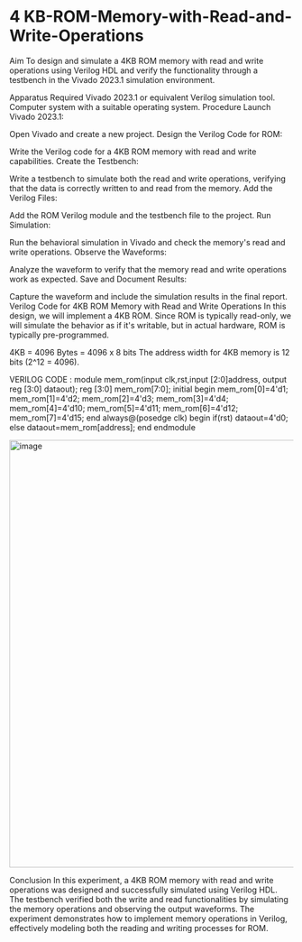 # 4 KB-ROM-Memory-with-Read-and-Write-Operations
Aim
To design and simulate a 4KB ROM memory with read and write operations using Verilog HDL and verify the functionality through a testbench in the Vivado 2023.1 simulation environment.

Apparatus Required
Vivado 2023.1 or equivalent Verilog simulation tool.
Computer system with a suitable operating system.
Procedure
Launch Vivado 2023.1:

Open Vivado and create a new project.
Design the Verilog Code for ROM:

Write the Verilog code for a 4KB ROM memory with read and write capabilities.
Create the Testbench:

Write a testbench to simulate both the read and write operations, verifying that the data is correctly written to and read from the memory.
Add the Verilog Files:

Add the ROM Verilog module and the testbench file to the project.
Run Simulation:

Run the behavioral simulation in Vivado and check the memory's read and write operations.
Observe the Waveforms:

Analyze the waveform to verify that the memory read and write operations work as expected.
Save and Document Results:

Capture the waveform and include the simulation results in the final report.
Verilog Code for 4KB ROM Memory with Read and Write Operations
In this design, we will implement a 4KB ROM. Since ROM is typically read-only, we will simulate the behavior as if it's writable, but in actual hardware, ROM is typically pre-programmed.

4KB = 4096 Bytes = 4096 x 8 bits
The address width for 4KB memory is 12 bits (2^12 = 4096).


VERILOG CODE :
module mem_rom(input clk,rst,input [2:0]address,
output reg [3:0] dataout);
reg [3:0] mem_rom[7:0];
initial 
begin
mem_rom[0]=4'd1;
mem_rom[1]=4'd2;
mem_rom[2]=4'd3;
mem_rom[3]=4'd4;
mem_rom[4]=4'd10;
mem_rom[5]=4'd11;
mem_rom[6]=4'd12;
mem_rom[7]=4'd15;
end
always@(posedge clk)
begin
if(rst)
dataout=4'd0;
else
dataout=mem_rom[address];
end
endmodule


<img width="758" alt="image" src="https://github.com/user-attachments/assets/99f8f051-680f-4c5b-96c4-85ae687a18d8">

Conclusion
In this experiment, a 4KB ROM memory with read and write operations was designed and successfully simulated using Verilog HDL. The testbench verified both the write and read functionalities by simulating the memory operations and observing the output waveforms. The experiment demonstrates how to implement memory operations in Verilog, effectively modeling both the reading and writing processes for ROM.
